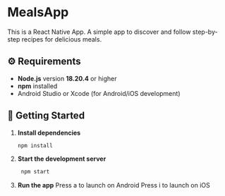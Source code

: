 # MealsApp
This is a React Native App. A simple app to discover and follow step-by-step recipes for delicious meals.


## ⚙️ Requirements

- **Node.js** version **18.20.4** or higher
- **npm** installed
- Android Studio or Xcode (for Android/iOS development)

## 🚀 Getting Started

1. **Install dependencies**
   ```bash
   npm install

2. **Start the development server**
   ```bash
    npm start

4. **Run the app**
    Press a to launch on Android
    Press i to launch on iOS
